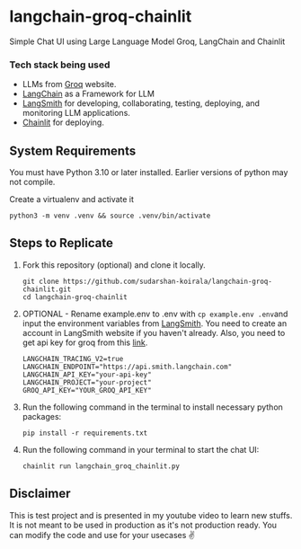 # langchain-groq-chainlit
Simple Chat UI using Large Language Model Groq, LangChain and Chainlit

### Tech stack being used
- LLMs from [Groq](https://groq.com/) website.
- [LangChain](https://www.langchain.com/) as a Framework for LLM
- [LangSmith](https://smith.langchain.com/) for developing, collaborating, testing, deploying, and monitoring LLM applications.
- [Chainlit](https://docs.chainlit.io/langchain) for deploying.

## System Requirements

You must have Python 3.10 or later installed. Earlier versions of python may not compile.

Create a virtualenv and activate it
   ```
   python3 -m venv .venv && source .venv/bin/activate
   ```

## Steps to Replicate 

1. Fork this repository (optional) and clone it locally.
   ```
   git clone https://github.com/sudarshan-koirala/langchain-groq-chainlit.git
   cd langchain-groq-chainlit
   ```

2. OPTIONAL - Rename example.env to .env with `cp example.env .env`and input the environment variables from [LangSmith](https://smith.langchain.com/). You need to create an account in LangSmith website if you haven't already. Also, you need to get api key for groq from this [link](https://console.groq.com/keys).
   ``` 
   LANGCHAIN_TRACING_V2=true
   LANGCHAIN_ENDPOINT="https://api.smith.langchain.com"
   LANGCHAIN_API_KEY="your-api-key"
   LANGCHAIN_PROJECT="your-project"
   GROQ_API_KEY="YOUR_GROQ_API_KEY"
   ```

3. Run the following command in the terminal to install necessary python packages:
   ```
   pip install -r requirements.txt
   ```

4. Run the following command in your terminal to start the chat UI:
   ```
   chainlit run langchain_groq_chainlit.py
   ```

## Disclaimer
This is test project and is presented in my youtube video to learn new stuffs. It is not meant to be used in production as it's not production ready. You can modify the code and use for your usecases ✌️
